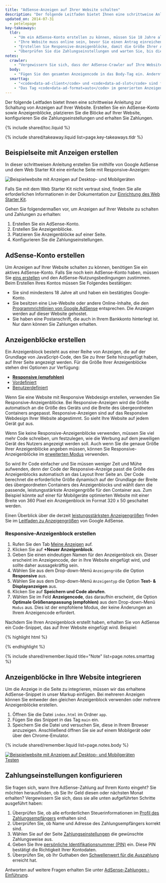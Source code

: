 ```yaml
---
title: "AdSense-Anzeigen auf Ihrer Website schalten"
description: "Der folgende Leitfaden bietet Ihnen eine schrittweise Anleitung zur Schaltung von Anzeigen auf Ihrer Website. Erstellen Sie ein AdSense-Konto sowie Anzeigenblöcke, platzieren Sie die Blöcke auf Ihrer Website, konfigurieren Sie die Zahlungseinstellungen und erhalten Sie Zahlungen."
updated_on: 2014-07-31
  - petelepage
key-takeaways:
  tldr: 
    - "Um ein AdSense-Konto erstellen zu können, müssen Sie 18 Jahre alt sein, über ein Google-Konto verfügen und eine Adresse angeben."
    - "Ihre Website muss online sein, bevor Sie einen Antrag einreichen, und der Inhalt der Website muss den AdSense-Richtlinien entsprechen."
    - "Erstellen Sie Responsive-Anzeigenblöcke, damit die Größe Ihrer Anzeigen immer passend ist, ganz egal, auf welchem Gerät sich der Nutzer die Anzeigen ansieht."
    - "Überprüfen Sie die Zahlungseinstellungen und warten Sie, bis die ersten Zahlungen eingehen."
notes:
  crawler:
    - "Vergewissern Sie sich, dass der AdSense-Crawler auf Ihre Website zugreifen kann. Weitere Informationen finden Sie in <a href='https://support.google.com/adsense/answer/10532'>diesem Hilfethema</a>."
  body:
    - "Fügen Sie den gesamten Anzeigencode in das Body-Tag ein. Andernfalls funktionieren die Anzeigen nicht."
  smarttag:
    - "<code>data-ad-client</code> und <code>data-ad-slot</code> sind für jede von Ihnen erstellte Anzeige einzigartig."
    - "Das Tag <code>data-ad-format=auto</code> im generierten Anzeigencode sorgt bei Responsive-Anzeigenblöcken für die optimale Größenanpassung."
---
```


<p class="intro">
  Der folgende Leitfaden bietet Ihnen eine schrittweise Anleitung zur Schaltung von Anzeigen auf Ihrer Website. Erstellen Sie ein AdSense-Konto sowie Anzeigenblöcke, platzieren Sie die Blöcke auf Ihrer Website, konfigurieren Sie die Zahlungseinstellungen und erhalten Sie Zahlungen.
</p>

{% include shared/toc.liquid %}

{% include shared/takeaway.liquid list=page.key-takeaways.tldr %}

## Beispielseite mit Anzeigen erstellen

In dieser schrittweisen Anleitung erstellen Sie mithilfe von Google AdSense und dem Web Starter Kit eine einfache Seite mit Responsive-Anzeigen:

<img src="images/ad-ss-600.png" sizes="100vw" 
  srcset="images/ad-ss-1200.png 1200w, 
          images/ad-ss-900.png 900w,
          images/ad-ss-600.png 600w, 
          images/ad-ss-300.png 300w" 
  alt="Beispielwebsite mit Anzeigen auf Desktop- und Mobilgeräten">

Falls Sie mit dem Web Starter Kit nicht vertraut sind, finden Sie alle erforderlichen Informationen in der Dokumentation zur [Einrichtung des Web Starter Kit]({{site.fundamentals}}/tools/setup/setup_kit.html).

Gehen Sie folgendermaßen vor, um Anzeigen auf Ihrer Website zu schalten und Zahlungen zu erhalten:

1. Erstellen Sie ein AdSense-Konto.
2. Erstellen Sie Anzeigenblöcke.
3. Platzieren Sie Anzeigenblöcke auf einer Seite.
4. Konfigurieren Sie die Zahlungseinstellungen.

## AdSense-Konto erstellen
Um Anzeigen auf Ihrer Website schalten zu können, benötigen Sie ein aktives AdSense-Konto. Falls Sie noch kein AdSense-Konto haben, müssen Sie [eins erstellen](https://www.google.com/adsense/) und den AdSense-Nutzungsbedingungen zustimmen. Beim Erstellen Ihres Kontos müssen Sie Folgendes bestätigen:

* Sie sind mindestens 18 Jahre alt und haben ein bestätigtes Google-Konto.
* Sie besitzen eine Live-Website oder andere Online-Inhalte, die den
[Programmrichtlinien von Google AdSense](https://support.google.com/adsense/answer/48182) entsprechen. Die Anzeigen werden auf dieser Website gehostet.
* Sie haben eine Postanschrift, die auch in Ihrem Bankkonto hinterlegt ist. Nur dann können Sie Zahlungen erhalten.

## Anzeigenblöcke erstellen

Ein Anzeigenblock besteht aus einer Reihe von Anzeigen, die auf der Grundlage von JavaScript-Code, den Sie zu Ihrer Seite hinzugefügt haben, auf Ihrer Seite angezeigt werden. Für die Größe Ihrer Anzeigenblöcke stehen drei Optionen zur Verfügung:

* **[Responsive (empfohlen)](https://support.google.com/adsense/answer/3213689)** 
* [Vordefiniert](https://support.google.com/adsense/answer/6002621)
* [Benutzerdefiniert](https://support.google.com/adsense/answer/3289364)

Wenn Sie eine Website mit Responsive Webdesign erstellen, verwenden Sie Responsive-Anzeigenblöcke.
Bei Responsive-Anzeigen wird die Größe automatisch an die Größe des Geräts und die Breite des übergeordneten Containers angepasst.
Responsive-Anzeigen sind auf das Responsive Webdesign Ihrer Website abgestimmt. So sieht Ihre Website auf jedem Gerät gut aus.

Wenn Sie keine Responsive-Anzeigenblöcke verwenden, müssen Sie viel mehr Code schreiben, um festzulegen, wie die Werbung auf dem jeweiligen Gerät des Nutzers angezeigt werden soll. Auch wenn Sie die genaue Größe Ihrer Anzeigenblöcke angeben müssen, können Sie Responsive-Anzeigenblöcke im [erweiterten Modus]({{site.fundamentals}}/monetization/ads/customize-ads.html#what-if-responsive-sizing-isnt-enough) verwenden.

So wird Ihr Code einfacher und Sie müssen weniger Zeit und Mühe aufwenden, denn der Code der Responsive-Anzeige passt die Größe des Anzeigenblocks automatisch an das Layout Ihrer Seite an. 
Der Code berechnet die erforderliche Größe dynamisch auf der Grundlage der Breite des übergeordneten Containers des Anzeigenblocks und wählt dann die passende, leistungsstärkste Anzeigengröße für den Container aus.
Zum Beispiel könnte auf einer für Mobilgeräte optimierten Website mit einer Breite von 360 Pixel ein Anzeigenblock im Format 320 x 50 geschaltet werden.

Einen Überblick über die derzeit [leistungsstärksten Anzeigengrößen](https://support.google.com/adsense/answer/6002621#top) finden Sie im [Leitfaden zu Anzeigengrößen](https://support.google.com/adsense/answer/6002621#top) von Google AdSense.

### Responsive-Anzeigenblock erstellen

1. Rufen Sie den Tab [Meine Anzeigen](https://www.google.com/adsense/app#myads-springboard) auf.
2. Klicken Sie auf <strong>+Neuer Anzeigenblock</strong>.
3. Geben Sie einen eindeutigen Namen für den Anzeigenblock ein. Dieser erscheint im Anzeigencode, der in Ihre Website eingefügt wird, und sollte daher aussagekräftig sein.
4. Wählen Sie aus dem Drop-down-Menü `Anzeigengröße` die Option <strong>Responsive</strong> aus.
5. Wählen Sie aus dem Drop-down-Menü `Anzeigentyp` die Option <strong>Text- & Displayanzeigen</strong> aus.
6. Klicken Sie auf <strong>Speichern und Code abrufen</strong>.
7. Wählen Sie im Feld <strong>Anzeigencode</strong>, das daraufhin erscheint, die Option <strong>Optimale Größenanpassung (empfohlen)</strong> aus dem Drop-down-Menü `Modus` aus. 
Dies ist der empfohlene Modus, der keine Änderungen an Ihrem Anzeigencode erfordert.

Nachdem Sie Ihren Anzeigenblock erstellt haben, erhalten Sie von AdSense ein Code-Snippet, das auf Ihrer Website eingefügt wird. Beispiel:

{% highlight html %}
<script async src="//pagead2.googlesyndication.com/pagead/js/adsbygoogle.js"></script>
<!-- Top ad in web starter kit sample -->
<ins class="adsbygoogle"
  style="display:block"
  data-ad-client="XX-XXX-XXXXXXXXXXXXXXXX"
  data-ad-slot="XXXXXXXXXX"
  data-ad-format="auto"></ins>
<script>
  (adsbygoogle = window.adsbygoogle || []).push({});
</script>
{% endhighlight %}

{% include shared/remember.liquid title="Note" list=page.notes.smarttag %}

## Anzeigenblöcke in Ihre Website integrieren

Um die Anzeige in die Seite zu integrieren, müssen wir das erhaltene AdSense-Snippet in unser Markup einfügen. Bei mehreren Anzeigen können Sie entweder den gleichen Anzeigenblock verwenden oder mehrere Anzeigenblöcke erstellen.

1. Öffnen Sie die Datei `index.html` im Ordner `app`.
2. Fügen Sie das Snippet in das Tag `main` ein.
3. Speichern Sie die Datei und versuchen Sie, diese in Ihrem Browser anzuzeigen. Anschließend öffnen Sie sie auf einem Mobilgerät oder über den Chrome-Emulator.

{% include shared/remember.liquid list=page.notes.body %}

<div>
  <a href="/web/fundamentals/resources/samples/monetization/ads/">
    <img src="images/ad-ss-600.png" sizes="100vw" 
      srcset="images/ad-ss-1200.png 1200w, 
              images/ad-ss-900.png 900w,
              images/ad-ss-600.png 600w, 
              images/ad-ss-300.png 300w" 
      alt="Beispielwebsite mit Anzeigen auf Desktop- und Mobilgeräten">
    <br>
  Testen
  </a>
</div>

## Zahlungseinstellungen konfigurieren

Sie fragen sich, wann Ihre AdSense-Zahlung auf Ihrem Konto eingeht? Sie möchten herausfinden, ob Sie Ihr Geld diesen oder nächsten Monat erhalten? Vergewissern Sie sich, dass sie alle unten aufgeführten Schritte ausgeführt haben:

1. Überprüfen Sie, ob alle erforderlichen Steuerinformationen im [Profil des Zahlungsempfängers](https://www.google.com/adsense/app#payments3/h=BILLING_PROFILE) enthalten sind. 
2. Überprüfen Sie, ob Name und Adresse des Zahlungsempfängers korrekt sind.
3. Wählen Sie auf der Seite [Zahlungseinstellungen](https://www.google.com/adsense/app#payments3/h=ACCOUNT_SETTINGS) die gewünschte Zahlungsweise aus.
4. Geben Sie Ihre [persönliche Identifikationsnummer (PIN)](https://support.google.com/adsense/answer/157667) ein. Diese PIN bestätigt die Richtigkeit Ihrer Kontodaten.
5. Überprüfen Sie, ob Ihr Guthaben den [Schwellenwert für die Auszahlung](https://support.google.com/adsense/answer/1709871) erreicht hat. 

Antworten auf weitere Fragen erhalten Sie unter [AdSense-Zahlungen - Einführung](https://support.google.com/adsense/answer/1709858).


